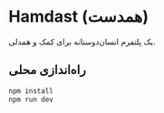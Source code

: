 # Hamdast (همدست)
یک پلتفرم انسان‌دوستانه برای کمک و همدلی.

## راه‌اندازی محلی
```bash
npm install
npm run dev
```
